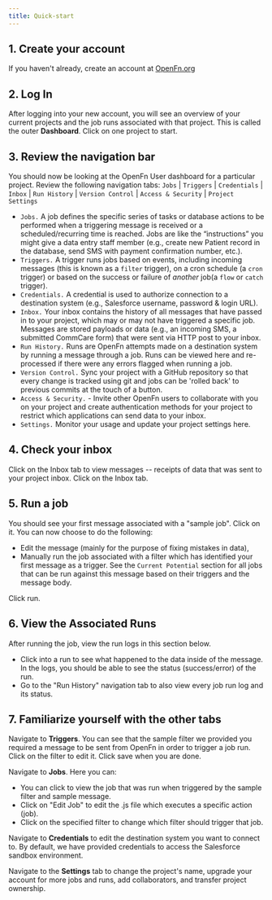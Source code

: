 ```yaml
---
title: Quick-start
---
```


## 1. Create your account

If you haven't already, create an account at
[OpenFn.org](https://www.openfn.org/signup)

## 2. Log In

After logging into your new account, you will see an overview of your current
projects and the job runs associated with that project. This is called the outer
**Dashboard**. Click on one project to start.

## 3. Review the navigation bar

You should now be looking at the OpenFn User dashboard for a particular project.
Review the following navigation tabs: `Jobs` | `Triggers` | `Credentials` |
`Inbox` | `Run History` | `Version Control` | `Access & Security` |
`Project Settings`

- `Jobs.` A job defines the specific series of tasks or database actions to be
  performed when a triggering message is received or a scheduled/recurring time
  is reached. Jobs are like the “instructions” you might give a data entry staff
  member (e.g., create new Patient record in the database, send SMS with payment
  confirmation number, etc.).
- `Triggers.` A trigger runs jobs based on events, including incoming messages
  (this is known as a `filter` trigger), on a cron schedule (a `cron` trigger)
  or based on the success or failure of _another_ job(a `flow` or `catch`
  trigger).
- `Credentials.` A credential is used to authorize connection to a destination
  system (e.g., Salesforce username, password & login URL).
- `Inbox.` Your inbox contains the history of all messages that have passed in
  to your project, which may or may not have triggered a specific job. Messages
  are stored payloads or data (e.g., an incoming SMS, a submitted CommCare form)
  that were sent via HTTP post to your inbox.
- `Run History.` Runs are OpenFn attempts made on a destination system by
  running a message through a job. Runs can be viewed here and re-processed if
  there were any errors flagged when running a job.
- `Version Control.` Sync your project with a GitHub repository so that every
  change is tracked using git and jobs can be 'rolled back' to previous commits
  at the touch of a button.
- `Access & Security.` - Invite other OpenFn users to collaborate with you on
  your project and create authentication methods for your project to restrict
  which applications can send data to your inbox.
- `Settings.` Monitor your usage and update your project settings here.

## 4. Check your inbox

Click on the Inbox tab to view messages -- receipts of data that was sent to
your project inbox. Click on the Inbox tab.

## 5. Run a job

You should see your first message associated with a "sample job". Click on it.
You can now choose to do the following:

- Edit the message (mainly for the purpose of fixing mistakes in data),
- Manually run the job associated with a filter which has identified your first
  message as a trigger. See the `Current Potential` section for all jobs that
  can be run against this message based on their triggers and the message body.

Click run.

## 6. View the Associated Runs

After running the job, view the run logs in this section below.

- Click into a run to see what happened to the data inside of the message. In
  the logs, you should be able to see the status (success/error) of the run.
- Go to the "Run History" navigation tab to also view every job run log and its
  status.

## 7. Familiarize yourself with the other tabs

Navigate to **Triggers**. You can see that the sample filter we provided you
required a message to be sent from OpenFn in order to trigger a job run. Click
on the filter to edit it. Click save when you are done.

Navigate to **Jobs**. Here you can:

- You can click to view the job that was run when triggered by the sample filter
  and sample message.
- Click on "Edit Job" to edit the .js file which executes a specific action
  (job).
- Click on the specified filter to change which filter should trigger that job.

Navigate to **Credentials** to edit the destination system you want to connect
to. By default, we have provided credentials to access the Salesforce sandbox
environment.

Navigate to the **Settings** tab to change the project's name, upgrade your
account for more jobs and runs, add collaborators, and transfer project
ownership.
